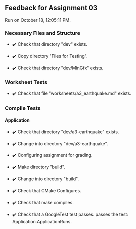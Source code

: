 ## Feedback for Assignment 03

Run on October 18, 12:05:11 PM.


### Necessary Files and Structure

+ :heavy_check_mark:  Check that directory "dev" exists.

+ :heavy_check_mark:  Copy directory "Files for Testing".



+ :heavy_check_mark:  Check that directory "dev/MinGfx" exists.


### Worksheet Tests

+ :heavy_check_mark:  Check that file "worksheets/a3_earthquake.md" exists.


### Compile Tests


#### Application

+ :heavy_check_mark:  Check that directory "dev/a3-earthquake" exists.

+ :heavy_check_mark:  Change into directory "dev/a3-earthquake".

+ :heavy_check_mark:  Configuring assignment for grading.



+ :heavy_check_mark:  Make directory "build".

+ :heavy_check_mark:  Change into directory "build".

+ :heavy_check_mark:  Check that CMake Configures.

+ :heavy_check_mark:  Check that make compiles.



+ :heavy_check_mark:  Check that a GoogleTest test passes.
    passes the test: Application.ApplicationRuns.



